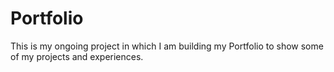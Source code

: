 # Portfolio
This is my ongoing project in which I am building my Portfolio to show some of my projects and experiences.
